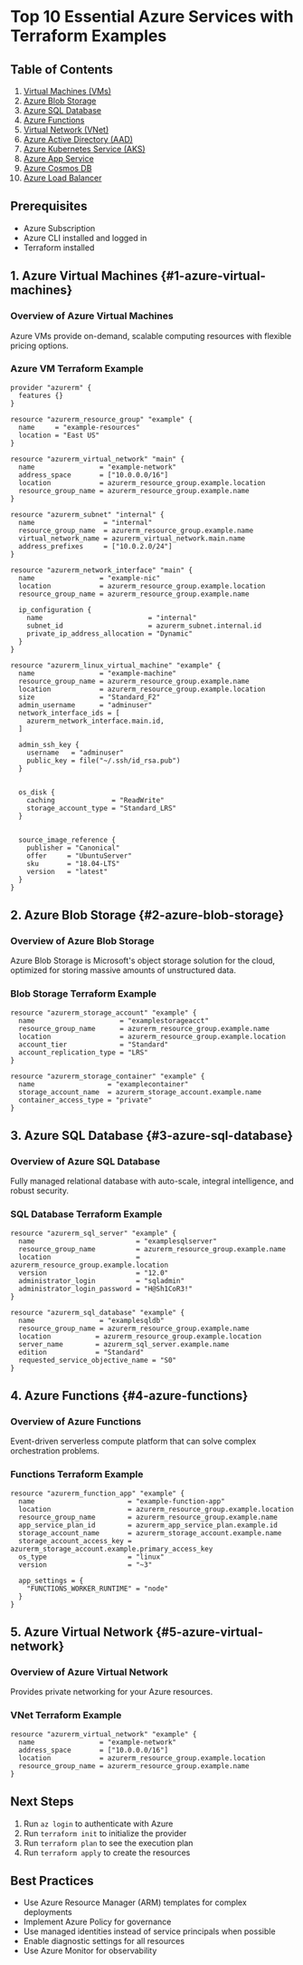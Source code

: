 # Top 10 Essential Azure Services with Terraform Examples

## Table of Contents

1. [Virtual Machines (VMs)](#1-azure-virtual-machines)
2. [Azure Blob Storage](#2-azure-blob-storage)
3. [Azure SQL Database](#3-azure-sql-database)
4. [Azure Functions](#4-azure-functions)
5. [Virtual Network (VNet)](#5-azure-virtual-network)
6. [Azure Active Directory (AAD)](#6-azure-active-directory)
7. [Azure Kubernetes Service (AKS)](#7-azure-kubernetes-service)
8. [Azure App Service](#8-azure-app-service)
9. [Azure Cosmos DB](#9-azure-cosmos-db)
10. [Azure Load Balancer](#10-azure-load-balancer)

## Prerequisites

- Azure Subscription
- Azure CLI installed and logged in
- Terraform installed

## 1. Azure Virtual Machines {#1-azure-virtual-machines}

### Overview of Azure Virtual Machines

Azure VMs provide on-demand, scalable computing resources with flexible pricing options.

### Azure VM Terraform Example

```hcl
provider "azurerm" {
  features {}
}

resource "azurerm_resource_group" "example" {
  name     = "example-resources"
  location = "East US"
}

resource "azurerm_virtual_network" "main" {
  name                = "example-network"
  address_space       = ["10.0.0.0/16"]
  location            = azurerm_resource_group.example.location
  resource_group_name = azurerm_resource_group.example.name
}

resource "azurerm_subnet" "internal" {
  name                 = "internal"
  resource_group_name  = azurerm_resource_group.example.name
  virtual_network_name = azurerm_virtual_network.main.name
  address_prefixes     = ["10.0.2.0/24"]
}

resource "azurerm_network_interface" "main" {
  name                = "example-nic"
  location            = azurerm_resource_group.example.location
  resource_group_name = azurerm_resource_group.example.name

  ip_configuration {
    name                          = "internal"
    subnet_id                     = azurerm_subnet.internal.id
    private_ip_address_allocation = "Dynamic"
  }
}

resource "azurerm_linux_virtual_machine" "example" {
  name                = "example-machine"
  resource_group_name = azurerm_resource_group.example.name
  location            = azurerm_resource_group.example.location
  size                = "Standard_F2"
  admin_username      = "adminuser"
  network_interface_ids = [
    azurerm_network_interface.main.id,
  ]

  admin_ssh_key {
    username   = "adminuser"
    public_key = file("~/.ssh/id_rsa.pub")
  }


  os_disk {
    caching              = "ReadWrite"
    storage_account_type = "Standard_LRS"
  }


  source_image_reference {
    publisher = "Canonical"
    offer     = "UbuntuServer"
    sku       = "18.04-LTS"
    version   = "latest"
  }
}
```

## 2. Azure Blob Storage {#2-azure-blob-storage}

### Overview of Azure Blob Storage

Azure Blob Storage is Microsoft's object storage solution for the cloud, optimized for storing massive amounts of unstructured data.

### Blob Storage Terraform Example

```hcl
resource "azurerm_storage_account" "example" {
  name                     = "examplestorageacct"
  resource_group_name      = azurerm_resource_group.example.name
  location                 = azurerm_resource_group.example.location
  account_tier             = "Standard"
  account_replication_type = "LRS"
}

resource "azurerm_storage_container" "example" {
  name                  = "examplecontainer"
  storage_account_name  = azurerm_storage_account.example.name
  container_access_type = "private"
}
```

## 3. Azure SQL Database {#3-azure-sql-database}

### Overview of Azure SQL Database

Fully managed relational database with auto-scale, integral intelligence, and robust security.

### SQL Database Terraform Example

```hcl
resource "azurerm_sql_server" "example" {
  name                         = "examplesqlserver"
  resource_group_name          = azurerm_resource_group.example.name
  location                     = azurerm_resource_group.example.location
  version                      = "12.0"
  administrator_login          = "sqladmin"
  administrator_login_password = "H@Sh1CoR3!"
}

resource "azurerm_sql_database" "example" {
  name                = "examplesqldb"
  resource_group_name = azurerm_resource_group.example.name
  location           = azurerm_resource_group.example.location
  server_name        = azurerm_sql_server.example.name
  edition            = "Standard"
  requested_service_objective_name = "S0"
}
```

## 4. Azure Functions {#4-azure-functions}

### Overview of Azure Functions

Event-driven serverless compute platform that can solve complex orchestration problems.

### Functions Terraform Example

```hcl
resource "azurerm_function_app" "example" {
  name                       = "example-function-app"
  location                   = azurerm_resource_group.example.location
  resource_group_name        = azurerm_resource_group.example.name
  app_service_plan_id        = azurerm_app_service_plan.example.id
  storage_account_name       = azurerm_storage_account.example.name
  storage_account_access_key = azurerm_storage_account.example.primary_access_key
  os_type                    = "linux"
  version                    = "~3"

  app_settings = {
    "FUNCTIONS_WORKER_RUNTIME" = "node"
  }
}
```

## 5. Azure Virtual Network {#5-azure-virtual-network}

### Overview of Azure Virtual Network

Provides private networking for your Azure resources.

### VNet Terraform Example

```hcl
resource "azurerm_virtual_network" "example" {
  name                = "example-network"
  address_space       = ["10.0.0.0/16"]
  location            = azurerm_resource_group.example.location
  resource_group_name = azurerm_resource_group.example.name
}
```

## Next Steps

1. Run `az login` to authenticate with Azure
2. Run `terraform init` to initialize the provider
3. Run `terraform plan` to see the execution plan
4. Run `terraform apply` to create the resources

## Best Practices

- Use Azure Resource Manager (ARM) templates for complex deployments
- Implement Azure Policy for governance
- Use managed identities instead of service principals when possible
- Enable diagnostic settings for all resources
- Use Azure Monitor for observability
